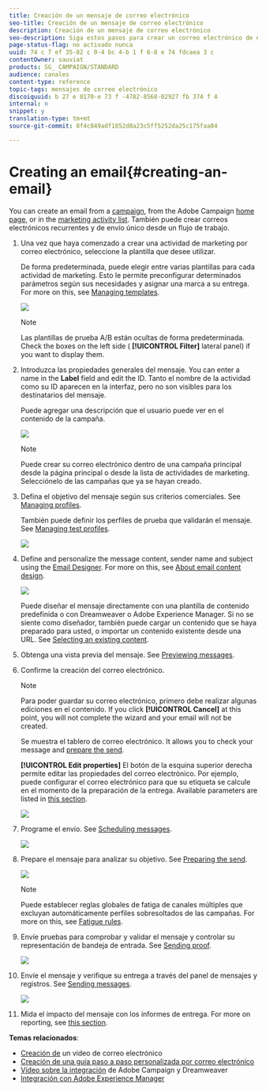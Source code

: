 ```yaml
---
title: Creación de un mensaje de correo electrónico
seo-title: Creación de un mensaje de correo electrónico
description: Creación de un mensaje de correo electrónico
seo-description: Siga estos pasos para crear un correo electrónico de envío único en Adobe Campaign.
page-status-flag: no activado nunca
uuid: 74 c 7 ef 35-82 c 0-4 bc 4-b 1 f 6-8 e 74 fdcaea 3 c
contentOwner: sauviat
products: SG_ CAMPAIGN/STANDARD
audience: canales
content-type: reference
topic-tags: mensajes de correo electrónico
discoiquuid: b 27 e 0170-e 73 f -4782-8568-02927 fb 374 f 4
internal: n
snippet: y
translation-type: tm+mt
source-git-commit: 8f4c849adf1852d8a23c5ff5252da25c175faa84

---
```



# Creating an email{#creating-an-email}

You can create an email from a [campaign](../../start/using/marketing-activities.md#creating-a-marketing-activity), from the Adobe Campaign [home page](../../start/using/interface-description.md#home-page), or in the [marketing activity list](../../start/using/marketing-activities.md#about-marketing-activities). También puede crear correos electrónicos recurrentes y de envío único desde un flujo de trabajo.

1. Una vez que haya comenzado a crear una actividad de marketing por correo electrónico, seleccione la plantilla que desee utilizar.

   De forma predeterminada, puede elegir entre varias plantillas para cada actividad de marketing. Esto le permite preconfigurar determinados parámetros según sus necesidades y asignar una marca a su entrega. For more on this, see [Managing templates](../../start/using/about-templates.md).

   ![](assets/email_creation_1.png)

   >[!NOTE]
   >
   >Las plantillas de prueba A/B están ocultas de forma predeterminada. Check the boxes on the left side ( **[!UICONTROL Filter]** lateral panel) if you want to display them.

1. Introduzca las propiedades generales del mensaje. You can enter a name in the **Label** field and edit the ID. Tanto el nombre de la actividad como su ID aparecen en la interfaz, pero no son visibles para los destinatarios del mensaje.

   Puede agregar una descripción que el usuario puede ver en el contenido de la campaña.

   ![](assets/email_creation_2.png)

   >[!NOTE]
   >
   >Puede crear su correo electrónico dentro de una campaña principal desde la página principal o desde la lista de actividades de marketing. Selecciónelo de las campañas que ya se hayan creado.

1. Defina el objetivo del mensaje según sus criterios comerciales. See [Managing profiles](../../audiences/using/about-profiles.md).

   También puede definir los perfiles de prueba que validarán el mensaje. See [Managing test profiles](../../sending/using/managing-test-profiles-and-sending-proofs.md#managing-test-profiles).

   ![](assets/email_creation_3.png)

1. Define and personalize the message content, sender name and subject using the [Email Designer](../../designing/using/about-email-content-design.md#about-the-email-designer). For more on this, see [About email content design](../../designing/using/about-email-content-design.md).

   ![](assets/email_creation_4.png)

   Puede diseñar el mensaje directamente con una plantilla de contenido predefinida o con Dreamweaver o Adobe Experience Manager. Si no se siente como diseñador, también puede cargar un contenido que se haya preparado para usted, o importar un contenido existente desde una URL. See [Selecting an existing content](../../designing/using/selecting-an-existing-content.md).

1. Obtenga una vista previa del mensaje. See [Previewing messages](../../sending/using/previewing-messages.md).
1. Confirme la creación del correo electrónico.

   >[!NOTE]
   >
   >Para poder guardar su correo electrónico, primero debe realizar algunas ediciones en el contenido. If you click **[!UICONTROL Cancel]** at this point, you will not complete the wizard and your email will not be created.

   Se muestra el tablero de correo electrónico. It allows you to check your message and [prepare the send](../../sending/using/preparing-the-send.md).

   **[!UICONTROL Edit properties]** El botón de la esquina superior derecha permite editar las propiedades del correo electrónico. Por ejemplo, puede configurar el correo electrónico para que su etiqueta se calcule en el momento de la preparación de la entrega. Available parameters are listed in [this section](../../administration/using/configuring-email-channel.md#list-of-email-properties).

   ![](assets/delivery_dashboard_2.png)

1. Programe el envío. See [Scheduling messages](../../sending/using/about-scheduling-messages.md).

   ![](assets/delivery_planning.png)

1. Prepare el mensaje para analizar su objetivo. See [Preparing the send](../../sending/using/confirming-the-send.md).

   ![](assets/preparing_delivery_2.png)

   >[!NOTE]
   >
   >Puede establecer reglas globales de fatiga de canales múltiples que excluyan automáticamente perfiles sobresoltados de las campañas. For more on this, see [Fatigue rules](../../administration/using/fatigue-rules.md).

1. Envíe pruebas para comprobar y validar el mensaje y controlar su representación de bandeja de entrada. See [Sending proof](../../sending/using/managing-test-profiles-and-sending-proofs.md#sending-proofs).

   ![](assets/bat_select.png)

1. Envíe el mensaje y verifique su entrega a través del panel de mensajes y registros. See [Sending messages](../../sending/using/confirming-the-send.md).

   ![](assets/confirm_delivery.png)

1. Mida el impacto del mensaje con los informes de entrega. For more on reporting, see [this section](../../reporting/using/about-dynamic-reports.md).

**Temas relacionados**:

* [Creación de](https://helpx.adobe.com/campaign/kt/acs/using/acs-create-email-from-homepage-feature-video-use.html) un vídeo de correo electrónico
* [Creación de una guía paso a paso personalizada por correo electrónico](https://docs.campaign.adobe.com/doc/standard/getting_started/en/ACS_GettingStartedEmail.html)
* [Vídeo sobre la integración](https://helpx.adobe.com/campaign/kt/acs/using/acs-dreamweaver-integration-feature-video-use.html) de Adobe Campaign y Dreamweaver
* [Integración con Adobe Experience Manager](../../integrating/using/integrating-with-experience-manager.md)

